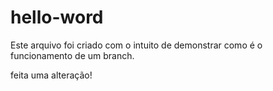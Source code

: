 # hello-word

Este arquivo foi criado com o intuito de demonstrar como é o funcionamento de um branch.

feita uma alteração!